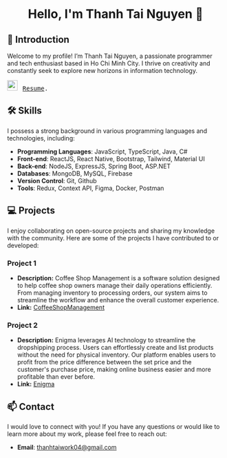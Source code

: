 # <p align="center">Hello, I'm Thanh Tai Nguyen 👋</p>

## 🌟 Introduction

Welcome to my profile! I’m Thanh Tai Nguyen, a passionate programmer and tech enthusiast based in Ho Chi Minh City. I thrive on creativity and constantly seek to explore new horizons in information technology.

<img src="https://github.com/Gapur/Gapur/blob/main/assets/doc.gif?raw=true" width="24" />&nbsp;&nbsp; <samp>[Resume](https://drive.google.com/file/d/1A6aEI8sRS2WWEa2aMMCavwRBY5INcpZ0/view?usp=sharing).


## 🛠️ Skills

I possess a strong background in various programming languages and technologies, including:

- **Programming Languages**: JavaScript, TypeScript, Java, C#
- **Front-end**: ReactJS, React Native, Bootstrap, Tailwind, Material UI
- **Back-end**:  NodeJS, ExpressJS, Spring Boot, ASP.NET
- **Databases**:  MongoDB, MySQL, Firebase
- **Version Control**: Git, Github
- **Tools**: Redux, Context API, Figma, Docker, Postman

## 💻 Projects

I enjoy collaborating on open-source projects and sharing my knowledge with the community. Here are some of the projects I have contributed to or developed:

### Project 1

-   **Description:** Coffee Shop Management is a software solution designed to help coffee shop owners manage their daily operations efficiently. From managing inventory to processing orders, our system aims to streamline the workflow and enhance the overall customer experience.
-   **Link:** [CoffeeShopManagement](https://github.com/FiveD-SE/CoffeeShopManagement)

### Project 2

-   **Description:** Enigma leverages AI technology to streamline the dropshipping process. Users can effortlessly create and list products without the need for physical inventory. Our platform enables users to profit from the price difference between the set price and the customer's purchase price, making online business easier and more profitable than ever before.
-   **Link:** [Enigma](https://github.com/FiveD-SE/Enigma-Frontend)
  
## 📫 Contact

I would love to connect with you! If you have any questions or would like to learn more about my work, please feel free to reach out:

- **Email**: [thanhtaiwork04@gmail.com](mailto:thanhtaiwork04@gmail.com)
